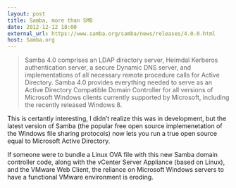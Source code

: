 ```yaml
---
layout: post
title: Samba, more than SMB
date: 2012-12-12 18:00
external_url: https://www.samba.org/samba/news/releases/4.0.0.html
host: Samba.org
---
```



> Samba 4.0 comprises an LDAP directory server, Heimdal Kerberos authentication server, a secure Dynamic DNS server, and implementations of all necessary remote procedure calls for Active Directory. Samba 4.0 provides everything needed to serve as an Active Directory Compatible Domain Controller for all versions of Microsoft Windows clients currently supported by Microsoft, including the recently released Windows 8.

This is certantly interesting, I didn’t realize this was in development, but the latest version of Samba (the popular free open source implemenetation of the Windows file sharing protocols) now lets you run a true open source equal to Microsoft Active Directory.

If someone were to bundle a Linux OVA file with this new Samba domain controller code, along with the vCenter Server Appliance (based on Linux), and the VMware Web Client, the reliance on Microsoft Windows servers to have a functional VMware environment is eroding.
